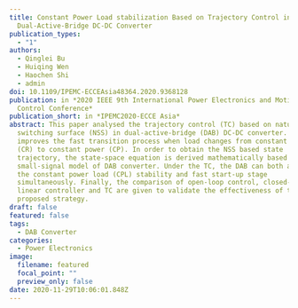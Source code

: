 ```yaml
---
title: Constant Power Load stabilization Based on Trajectory Control in
  Dual-Active-Bridge DC-DC Converter
publication_types:
  - "1"
authors:
  - Qinglei Bu
  - Huiqing Wen
  - Haochen Shi
  - admin
doi: 10.1109/IPEMC-ECCEAsia48364.2020.9368128
publication: in *2020 IEEE 9th International Power Electronics and Motion
  Control Conference*
publication_short: in *IPEMC2020-ECCE Asia*
abstract: This paper analysed the trajectory control (TC) based on natural
  switching surface (NSS) in dual-active-bridge (DAB) DC-DC converter. Which
  improves the fast transition process when load changes from constant resistor
  (CR) to constant power (CP). In order to obtain the NSS based state
  trajectory, the state-space equation is derived mathematically based on the
  small-signal model of DAB converter. Under the TC, the DAB can both achieve
  the constant power load (CPL) stability and fast start-up stage
  simultaneously. Finally, the comparison of open-loop control, closed-loop with
  linear controller and TC are given to validate the effectiveness of the
  proposed strategy.
draft: false
featured: false
tags:
  - DAB Converter
categories:
  - Power Electronics
image:
  filename: featured
  focal_point: ""
  preview_only: false
date: 2020-11-29T10:06:01.848Z
---
```

